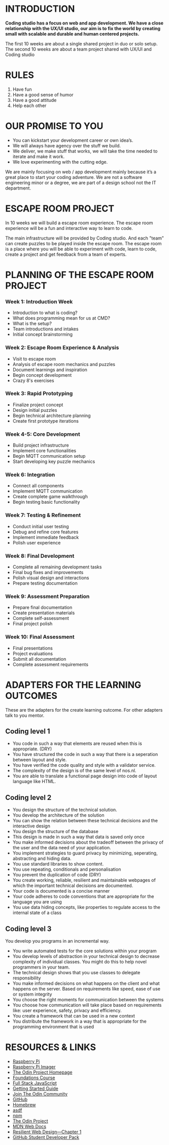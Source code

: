 # INTRODUCTION

**Coding studio has a focus on web and app development. We have a close relationship with the UX/UI studio, our aim is to fix the world by creating small with scalable and durable and human centered projects.**

The first 10 weeks are about a single shared project in duo or solo setup.
The second 10 weeks are about a team project shared with UX/UI and Coding studio

# RULES

1. Have fun
2. Have a good sense of humor
3. Have a good attitude
4. Help each other

# OUR PROMISE TO YOU

- You can kickstart your development career or own idea’s.
- We will always have agency over the stuff we build.
- We deliver, we make stuff that works, we will take the time needed to iterate and make it work.
- We love experimenting with the cutting edge.

We are mainly focusing on web / app development  mainly because it’s a great place to start your coding adventure. We are not a software engineering minor or a degree, we are part of a design school not the IT department.


# ESCAPE ROOM PROJECT
In 10 weeks we will build a escape room experience.
The escape room experience will be a fun and interactive way to learn to code.

The main infrastructure will be provided by Coding studio.
And each "team" can create puzzles to be played inside the escape room.
The escape room is a place where you will be able to experiment with code, learn to code, create a project and get feedback from a team of experts.


# PLANNING OF THE ESCAPE ROOM PROJECT

### Week 1: Introduction Week
- Introduction to what is coding?
- What does programming mean for us at CMD?
- What is the setup?
- Team introductions and intakes
- Initial concept brainstorming

### Week 2: Escape Room Experience & Analysis
- Visit to escape room 
- Analysis of escape room mechanics and puzzles
- Document learnings and inspiration
- Begin concept development
- Crazy 8's exercises

### Week 3: Rapid Prototyping
- Finalize project concept
- Design initial puzzles
- Begin technical architecture planning
- Create first prototype iterations

### Week 4-5: Core Development
- Build project infrastructure
- Implement core functionalities
- Begin MQTT communication setup
- Start developing key puzzle mechanics

### Week 6: Integration
- Connect all components
- Implement MQTT communication
- Create complete game walkthrough
- Begin testing basic functionality

### Week 7: Testing & Refinement
- Conduct initial user testing
- Debug and refine core features
- Implement immediate feedback
- Polish user experience

### Week 8: Final Development
- Complete all remaining development tasks
- Final bug fixes and improvements
- Polish visual design and interactions
- Prepare testing documentation

### Week 9: Assessment Preparation
- Prepare final documentation
- Create presentation materials
- Complete self-assessment
- Final project polish

### Week 10: Final Assessment
- Final presentations
- Project evaluations
- Submit all documentation
- Complete assessment requirements


# ADAPTERS FOR THE LEARNING OUTCOMES

These are the adapters for the create learning outcome.
For other adapters talk to you mentor.

## Coding level 1

- You code in such a way that elements are reused when this is appropriate. (DRY)
- You have structured the code in such a way that there is a seperation between layout and style.
- You have verified the code quality and style with a validator service.
- The complexity of the design is of the same level of nos.nl.
- You are able to translate a functional page design into code of layout language like HTML.

## Coding level 2

- You design the structure of the technical solution.
- You develop the architecture of the solution
- You can show the relation between these technical decisions and the interactive design
- You design the structure of the database
- This design is made in such a way that data is saved only once
- You make informed decisions about the tradeoff between the privacy of the user and the data need of your application.
- You implement strategies to guard privacy by minimizing, seperating, abstracting and hiding data.
- You use standard libraries to show content.
- You use repeating, conditionals and personalisation
- You prevent the duplication of code (DRY)
- You create working, reliable, resilient and maintainable webpages of which the important technical decisions are documented.
- Your code is documented is a concise manner
- Your code adheres to code conventions that are appropriate for the language you are using
- You use data hiding concepts, like properties to regulate access to the internal state of a class

## Coding level 3

You develop you programs in an incremental way.

- You write automated tests for the core solutions within your program
- You develop levels of abstraction in your technical design to decrease complexity of individual classes. You might do this to help novel programmers in your team.
- The technical design shows that you use classes to delegate responsibility
- You make informed decisions on what happens on the client and what happens on the server. Based on requirements like speed, ease of use or system integrity
- You choose the right moments for communication between the systems
- You choose how communication will take place based on requirements like: user experience, safety, privacy and efficiency.
- You create a framework that can be used in a new context
- You distribute the framework in a way that is appropriate for the programming environment that is used


# RESOURCES & LINKS

- [Raspberry Pi](https://www.raspberrypi.org/)
- [Raspberry Pi Imager](https://www.raspberrypi.org/software/raspberry-pi-imager/)  
- [The Odin Project Homepage](https://www.theodinproject.com/)
- [Foundations Course](https://www.theodinproject.com/paths/foundations)
- [Full Stack JavaScript](https://www.theodinproject.com/paths/full-stack-javascript)
- [Getting Started Guide](https://www.theodinproject.com/guides/getting-started)
- [Join The Odin Community](https://discord.com/invite/fbFCkYabZB)
- [GitHub](https://github.com/)
- [Homebrew](https://brew.sh/)
- [asdf](https://asdf-vm.com/)
- [npm](https://www.npmjs.com/)
- [The Odin Project](https://www.theodinproject.com/)
- [MDN Web Docs](https://developer.mozilla.org/en-US/)
- [Resilient Web Design—Chapter 1](https://resilientwebdesign.com/chapter1/)
- [GitHub Student Developer Pack](https://education.github.com/pack)